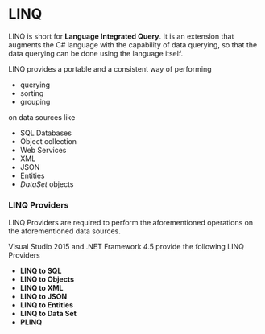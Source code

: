# LINQ

LINQ is short for **Language Integrated Query**. It is an extension that augments the C# language with the capability of data querying, so that the data querying can be done using the language itself. 

LINQ provides a portable and a consistent way of performing 

* querying
* sorting
* grouping

on data sources like

* SQL Databases
* Object collection
* Web Services
* XML
* JSON
* Entities
* *DataSet* objects

### LINQ Providers

LINQ Providers are required to perform the aforementioned operations on the aforementioned data sources.

Visual Studio 2015 and .NET Framework 4.5 provide the following LINQ Providers

* **LINQ to SQL**
* **LINQ to Objects**
* **LINQ to XML**
* **LINQ to JSON**
* **LINQ to Entities**
* **LINQ to Data Set**
* **PLINQ**


